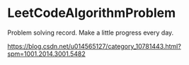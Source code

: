 # LeetCodeAlgorithmProblem
Problem solving record.
Make a little progress every day.


https://blog.csdn.net/u014565127/category_10781443.html?spm=1001.2014.3001.5482

